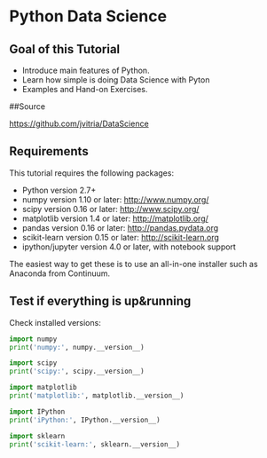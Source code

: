 # Python Data Science

## Goal of this Tutorial

+ Introduce main features of Python.
+ Learn how simple is doing Data Science with Pyton
+ Examples and Hand-on Exercises.

##Source

https://github.com/jvitria/DataScience

## Requirements

This tutorial requires the following packages:

+ Python version 2.7+
+ numpy version 1.10 or later: http://www.numpy.org/
+ scipy version 0.16 or later: http://www.scipy.org/
+ matplotlib version 1.4 or later: http://matplotlib.org/
+ pandas version 0.16 or later: http://pandas.pydata.org
+ scikit-learn version 0.15 or later: http://scikit-learn.org
+ ipython/jupyter version 4.0 or later, with notebook support

The easiest way to get these is to use an all-in-one installer such as Anaconda from Continuum. 

## Test if everything is up&running

Check installed versions:

```python
import numpy
print('numpy:', numpy.__version__)

import scipy
print('scipy:', scipy.__version__)

import matplotlib
print('matplotlib:', matplotlib.__version__)

import IPython
print('iPython:', IPython.__version__)

import sklearn
print('scikit-learn:', sklearn.__version__)
```

